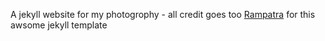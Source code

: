 A jekyll website for my photogrophy - all credit goes too [Rampatra](https://github.com/rampatra) for this awsome jekyll template
